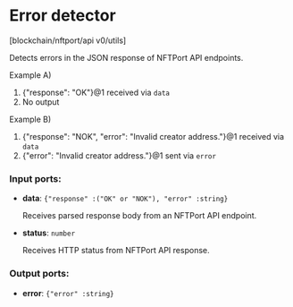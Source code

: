 # Error detector

[blockchain/nftport/api v0/utils]

Detects errors in the JSON response of NFTPort API endpoints.

Example A)
1. {"response": "OK"}@1 received via `data`
2. No output

Example B)
1. {"response": "NOK", "error": "Invalid creator address."}@1 received via `data`
2. {"error": "Invalid creator address."}@1 sent via `error`

### Input ports:

* __data__: `{"response" :("OK" or "NOK"), "error" :string}`

    Receives parsed response body from an NFTPort API endpoint.


* __status__: `number`

    Receives HTTP status from NFTPort API response.

### Output ports:

* __error__: `{"error" :string}`


